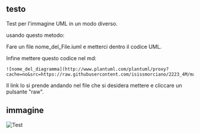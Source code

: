 ## testo 
Test per l'immagine UML in un modo diverso.

usando questo metodo:

Fare un file nome_del_File.iuml e metterci dentro il codice UML.

Infine mettere questo codice nel md:
```
![nome_del_diagramma](http://www.plantuml.com/plantuml/proxy?cache=no&src=https://raw.githubusercontent.com/isissmorciano/2223_4M/main/test/test.iuml)
```
Il link lo si prende andando nel file che si desidera mettere e cliccare un pulsante "raw".
## immagine

![Test](http://www.plantuml.com/plantuml/proxy?cache=no&src=https://raw.githubusercontent.com/isissmorciano/2223_4M/main/test/test.iuml)
